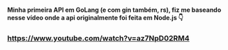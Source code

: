 #### Minha primeira API em GoLang (e com gin também, rs), fiz me baseando nesse vídeo onde a api originalmente foi feita em Node.js 👇
### https://www.youtube.com/watch?v=az7NpD02RM4